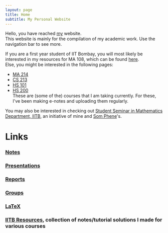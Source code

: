 ```yaml
---
layout: page
title: Home
subtitle: My Personal Website
---
```

Hello, you have reached [my](/aboutme) website.  
This website is mainly for the compilation of my academic work. Use the navigation bar to see more.  

If you are a first year student of IIT Bombay, you will most likely be interested in my resources for MA 108, which can be found [here](/tuts/ma-108/).  
Else, you might be interested in the following pages: 
* [MA 214](/notes/ma-214)
* [CS 213](/notes/cs-213)
* [HS 101](/notes/hs-101)
* [HS 200](/notes/hs-200)  
These are (some of the) courses that I am taking currently. For these, I've been making e-notes and uploading them regularly.

You may also be interested in checking out [Student Seminar in Mathematics Department, IITB](https://student-seminar-math-iitb.github.io), an initiative of mine and [Som Phene](https://somphene.github.io)'s.

# Links
### [Notes](/notes)
### [Presentations](/presentations)
### [Reports](/reports)
### [Groups](/alg/groups)
### [LaTeX](/latex)
### [IITB Resources](/iitb-resources), collection of notes/tutorial solutions I made for various courses
<!-- ### [Tutorials](/tuts) -->